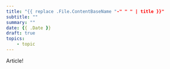 ```yaml
---
title: "{{ replace .File.ContentBaseName "-" " " | title }}"
subtitle: ""
summary: ""
date: {{ .Date }}
draft: true
topics:
    - topic
---
```


Article!
